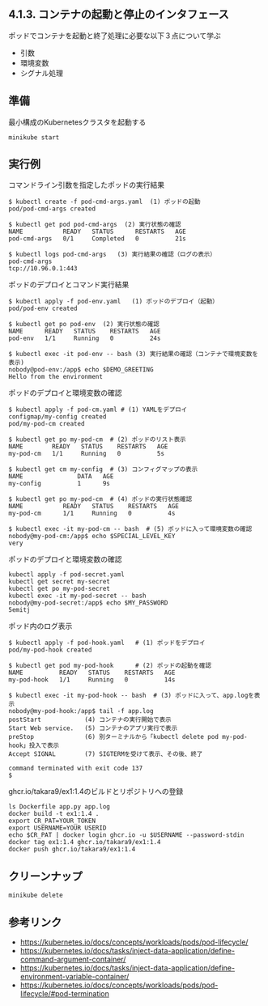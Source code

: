 ## 4.1.3. コンテナの起動と停止のインタフェース
ポッドでコンテナを起動と終了処理に必要な以下３点について学ぶ
  - 引数
  - 環境変数
  - シグナル処理


## 準備
最小構成のKubernetesクラスタを起動する
```
minikube start
```


## 実行例
コマンドライン引数を指定したポッドの実行結果
```
$ kubectl create -f pod-cmd-args.yaml  (1) ポッドの起動
pod/pod-cmd-args created

$ kubectl get pod pod-cmd-args  (2) 実行状態の確認
NAME           READY   STATUS      RESTARTS   AGE
pod-cmd-args   0/1     Completed   0          21s

$ kubectl logs pod-cmd-args   (3) 実行結果の確認（ログの表示）
pod-cmd-args
tcp://10.96.0.1:443
```


ポッドのデプロイとコマンド実行結果
```
$ kubectl apply -f pod-env.yaml   (1) ポッドのデプロイ（起動）
pod/pod-env created

$ kubectl get po pod-env  (2) 実行状態の確認
NAME      READY   STATUS    RESTARTS   AGE
pod-env   1/1     Running   0          24s

$ kubectl exec -it pod-env -- bash (3) 実行結果の確認（コンテナで環境変数を表示)
nobody@pod-env:/app$ echo $DEMO_GREETING
Hello from the environment
```


ポッドのデプロイと環境変数の確認
```
$ kubectl apply -f pod-cm.yaml # (1) YAMLをデプロイ
configmap/my-config created
pod/my-pod-cm created

$ kubectl get po my-pod-cm  # (2) ポッドのリスト表示
NAME        READY   STATUS    RESTARTS   AGE
my-pod-cm   1/1     Running   0          5s

$ kubectl get cm my-config  # (3) コンフィグマップの表示
NAME               DATA   AGE
my-config          1      9s

$ kubectl get po my-pod-cm  # (4) ポッドの実行状態確認
NAME           READY   STATUS    RESTARTS   AGE
my-pod-cm      1/1     Running   0          4s

$ kubectl exec -it my-pod-cm -- bash  # (5) ポッドに入って環境変数の確認
nobody@my-pod-cm:/app$ echo $SPECIAL_LEVEL_KEY
very
```


ポッドのデプロイと環境変数の確認
```
kubectl apply -f pod-secret.yaml
kubectl get secret my-secret
kubectl get po my-pod-secret
kubectl exec -it my-pod-secret -- bash 
nobody@my-pod-secret:/app$ echo $MY_PASSWORD
5emitj
```


ポッド内のログ表示
```
$ kubectl apply -f pod-hook.yaml   # (1) ポッドをデプロイ
pod/my-pod-hook created

$ kubectl get pod my-pod-hook      # (2) ポッドの起動を確認
NAME          READY   STATUS    RESTARTS   AGE
my-pod-hook   1/1     Running   0          14s

$ kubectl exec -it my-pod-hook -- bash  # (3) ポッドに入って、app.logを表示
nobody@my-pod-hook:/app$ tail -f app.log
postStart            (4) コンテナの実行開始で表示
Start Web service.   (5) コンテナのアプリ実行で表示
preStop              (6) 別ターミナルから「kubectl delete pod my-pod-hook」投入で表示
Accept SIGNAL        (7) SIGTERMを受けて表示、その後、終了

command terminated with exit code 137
$
```


ghcr.io/takara9/ex1:1.4のビルドとリポジトリへの登録
```
ls Dockerfile app.py app.log 
docker build -t ex1:1.4 .
export CR_PAT=YOUR_TOKEN
export USERNAME=YOUR USERID
echo $CR_PAT | docker login ghcr.io -u $USERNAME --password-stdin
docker tag ex1:1.4 ghcr.io/takara9/ex1:1.4
docker push ghcr.io/takara9/ex1:1.4
```


## クリーンナップ
```
minikube delete
```


## 参考リンク
- https://kubernetes.io/docs/concepts/workloads/pods/pod-lifecycle/
- https://kubernetes.io/docs/tasks/inject-data-application/define-command-argument-container/
- https://kubernetes.io/docs/tasks/inject-data-application/define-environment-variable-container/
- https://kubernetes.io/docs/concepts/workloads/pods/pod-lifecycle/#pod-termination
